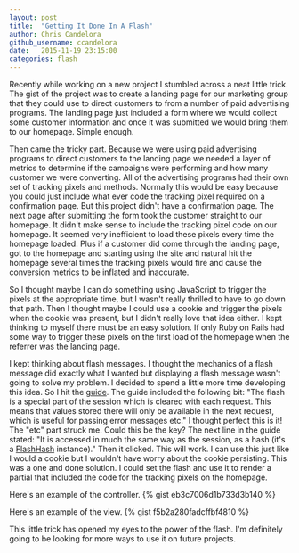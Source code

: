 ```yaml
---
layout: post
title:  "Getting It Done In A Flash"
author: Chris Candelora
github_username: ccandelora
date:   2015-11-19 23:15:00
categories: flash
---
```


Recently while working on a new project I stumbled across a neat little trick. The gist of the project was to create a landing page for our marketing group that they could use to direct customers to from a number of paid advertising programs. The landing page just included a form where we would collect some customer information and once it was submitted we would bring them to our homepage. Simple enough.

Then came the tricky part. Because we were using paid advertising programs to direct customers to the landing page we needed a layer of metrics to determine if the campaigns were performing and how many customer we were converting. All of the advertising programs had their own set of tracking pixels and methods. Normally this would be easy because you could just include what ever code the tracking pixel required on a confirmation page. But this project didn't have a confirmation page. The next page after submitting the form took the customer straight to our homepage. It didn't make sense to include the tracking pixel code on our homepage. It seemed very inefficient to load these pixels every time the homepage loaded. Plus if a customer did come through the landing page, got to the homepage and starting using the site and natural hit the homepage several times the tracking pixels would fire and cause the conversion metrics to be inflated and inaccurate.

So I thought maybe I can do something using JavaScript to trigger the pixels at the appropriate time, but I wasn't really thrilled to have to go down that path. Then I thought maybe I could use a cookie and trigger the pixels when the cookie was present, but I didn't really love that idea either. I kept thinking to myself there must be an easy solution. If only Ruby on Rails had some way to trigger these pixels on the first load of the homepage when the referrer was the landing page.

I kept thinking about flash messages. I thought the mechanics of a flash message did exactly what I wanted but displaying a flash message wasn't going to solve my problem. I decided to spend a little more time developing this idea. So I hit the [guide](http://guides.rubyonrails.org/action_controller_overview.html#the-flash). The guide included the following bit: "The flash is a special part of the session which is cleared with each request. This means that values stored there will only be available in the next request, which is useful for passing error messages etc." I thought perfect this is it! The "etc" part struck me. Could this be the key? The next line in the guide stated: "It is accessed in much the same way as the session, as a hash (it's a [FlashHash](http://api.rubyonrails.org/classes/ActionDispatch/Flash/FlashHash.html) instance)." Then it clicked. This will work. I can use this just like I would a cookie but I wouldn't have worry about the cookie persisting. This was a one and done solution. I could set the flash and use it to render a partial that included the code for the tracking pixels on the homepage.

Here's an example of the controller.
{% gist eb3c7006d1b733d3b140 %}

Here's an example of the view.
{% gist f5b2a280fadcffbf4810 %}

This little trick has opened my eyes to the power of the flash. I'm definitely going to be looking for more ways to use it on future projects.
